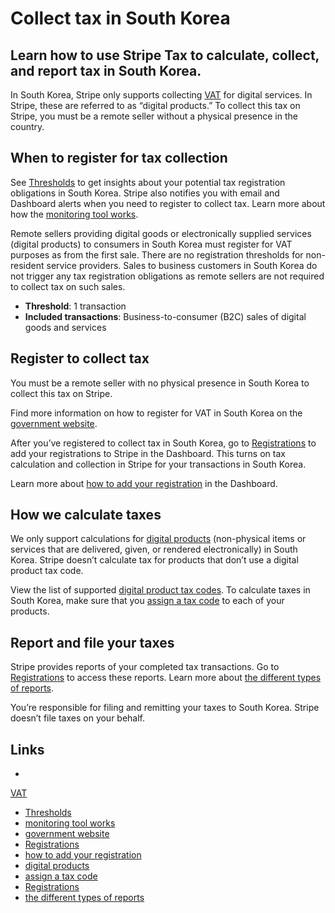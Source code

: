 # Collect tax in South Korea

## Learn how to use Stripe Tax to calculate, collect, and report tax in South Korea.

In South Korea, Stripe only supports collecting
[VAT](https://www.nts.go.kr/english/na/ntt/selectNttList.do?mi=11210&bbsId=30699)
for digital services. In Stripe, these are referred to as “digital products.” To
collect this tax on Stripe, you must be a remote seller without a physical
presence in the country.

## When to register for tax collection

See [Thresholds](https://dashboard.stripe.com/tax/thresholds) to get insights
about your potential tax registration obligations in South Korea. Stripe also
notifies you with email and Dashboard alerts when you need to register to
collect tax. Learn more about how the [monitoring tool
works](https://docs.stripe.com/tax/monitoring).

Remote sellers providing digital goods or electronically supplied services
(digital products) to consumers in South Korea must register for VAT purposes as
from the first sale. There are no registration thresholds for non-resident
service providers. Sales to business customers in South Korea do not trigger any
tax registration obligations as remote sellers are not required to collect tax
on such sales.

- **Threshold**: 1 transaction
- **Included transactions**: Business-to-consumer (B2C) sales of digital goods
and services

## Register to collect tax

You must be a remote seller with no physical presence in South Korea to collect
this tax on Stripe.

Find more information on how to register for VAT in South Korea on the
[government website](https://www.nts.go.kr/english/main.do).

After you’ve registered to collect tax in South Korea, go to
[Registrations](https://dashboard.stripe.com/tax/registrations?location=kr) to
add your registrations to Stripe in the Dashboard. This turns on tax calculation
and collection in Stripe for your transactions in South Korea.

Learn more about [how to add your
registration](https://docs.stripe.com/tax/registering#track-your-registrations-in-the-tax-dashboard)
in the Dashboard.

## How we calculate taxes

We only support calculations for [digital
products](https://docs.stripe.com/tax/tax-codes?type=digital) (non-physical
items or services that are delivered, given, or rendered electronically) in
South Korea. Stripe doesn’t calculate tax for products that don’t use a digital
product tax code.

View the list of supported [digital product tax
codes](https://docs.stripe.com/tax/tax-codes?type=digital). To calculate taxes
in South Korea, make sure that you [assign a tax
code](https://docs.stripe.com/tax/products-prices-tax-codes-tax-behavior#tax-code-on-product)
to each of your products.

## Report and file your taxes

Stripe provides reports of your completed tax transactions. Go to
[Registrations](https://dashboard.stripe.com/tax/registrations) to access these
reports. Learn more about [the different types of
reports](https://docs.stripe.com/tax/reports).

You’re responsible for filing and remitting your taxes to South Korea. Stripe
doesn’t file taxes on your behalf.

## Links

-
[VAT](https://www.nts.go.kr/english/na/ntt/selectNttList.do?mi=11210&bbsId=30699)
- [Thresholds](https://dashboard.stripe.com/tax/thresholds)
- [monitoring tool works](https://docs.stripe.com/tax/monitoring)
- [government website](https://www.nts.go.kr/english/main.do)
- [Registrations](https://dashboard.stripe.com/tax/registrations?location=kr)
- [how to add your
registration](https://docs.stripe.com/tax/registering#track-your-registrations-in-the-tax-dashboard)
- [digital products](https://docs.stripe.com/tax/tax-codes?type=digital)
- [assign a tax
code](https://docs.stripe.com/tax/products-prices-tax-codes-tax-behavior#tax-code-on-product)
- [Registrations](https://dashboard.stripe.com/tax/registrations)
- [the different types of reports](https://docs.stripe.com/tax/reports)